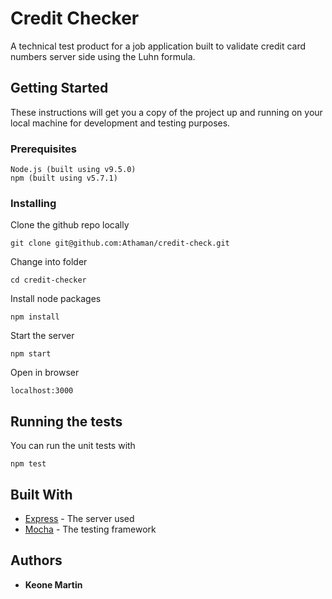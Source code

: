 # Credit Checker

A technical test product for a job application built to validate credit card numbers server side using the Luhn formula.

## Getting Started

These instructions will get you a copy of the project up and running on your local machine for development and testing purposes.

### Prerequisites

```
Node.js (built using v9.5.0)
npm (built using v5.7.1)
```

### Installing

Clone the github repo locally

```
git clone git@github.com:Athaman/credit-check.git
```

Change into folder

```
cd credit-checker
```

Install node packages

```
npm install
```

Start the server

```
npm start
```

Open in browser

```
localhost:3000
```


## Running the tests

You can run the unit tests with

```
npm test
```

## Built With

* [Express](http://www.expressjs.com) - The server used
* [Mocha](https://mochajs.org) - The testing framework

## Authors

* **Keone Martin**
